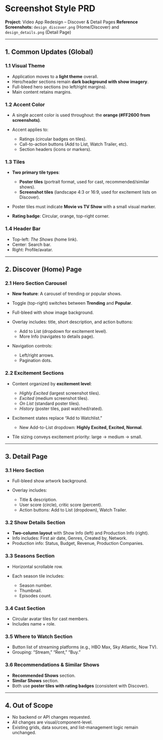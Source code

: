 # Screenshot Style PRD

**Project:** Video App Redesign – Discover & Detail Pages
**Reference Screenshots:** `design_discover.png` (Home/Discover) and `design_details.png` (Detail Page)

---

## 1. Common Updates (Global)

### 1.1 Visual Theme

* Application moves to a **light theme** overall.
* Hero/header sections remain **dark background with show imagery**.
* Full-bleed hero sections (no left/right margins).
* Main content retains margins.

### 1.2 Accent Color

* A single accent color is used throughout: the **orange (#FF2600 from screenshots)**.
* Accent applies to:

  * Ratings (circular badges on tiles).
  * Call-to-action buttons (Add to List, Watch Trailer, etc).
  * Section headers (icons or markers).

### 1.3 Tiles

* **Two primary tile types**:

  * **Poster tiles** (portrait format, used for cast, recommended/similar shows).
  * **Screenshot tiles** (landscape 4:3 or 16:9, used for excitement lists on Discover).
* Poster tiles must indicate **Movie vs TV Show** with a small visual marker.
* **Rating badge**: Circular, orange, top-right corner.

### 1.4 Header Bar

* Top-left: *The Shows* (home link).
* Center: Search bar.
* Right: Profile/avatar.

---

## 2. Discover (Home) Page

### 2.1 Hero Section Carousel

* **New feature**: A carousel of trending or popular shows.
* Toggle (top-right) switches between **Trending** and **Popular**.
* Full-bleed with show image background.
* Overlay includes: title, short description, and action buttons:

  * Add to List (dropdown for excitement level).
  * More Info (navigates to details page).
* Navigation controls:

  * Left/right arrows.
  * Pagination dots.

### 2.2 Excitement Sections

* Content organized by **excitement level**:

  * *Highly Excited* (largest screenshot tiles).
  * *Excited* (medium screenshot tiles).
  * *On List* (standard poster tiles).
  * *History* (poster tiles, past watched/rated).
* Excitement states replace “Add to Watchlist.”

  * New Add-to-List dropdown: **Highly Excited, Excited, Normal**.
* Tile sizing conveys excitement priority: large → medium → small.

---

## 3. Detail Page

### 3.1 Hero Section

* Full-bleed show artwork background.
* Overlay includes:

  * Title & description.
  * User score (circle), critic score (percent).
  * Action buttons: Add to List (dropdown), Watch Trailer.

### 3.2 Show Details Section

* **Two-column layout** with Show Info (left) and Production Info (right).
* Info includes: First air date, Genres, Created by, Network.
* Production info: Status, Budget, Revenue, Production Companies.

### 3.3 Seasons Section

* Horizontal scrollable row.
* Each season tile includes:

  * Season number.
  * Thumbnail.
  * Episodes count.

### 3.4 Cast Section

* Circular avatar tiles for cast members.
* Includes name + role.

### 3.5 Where to Watch Section

* Button list of streaming platforms (e.g., HBO Max, Sky Atlantic, Now TV).
* Grouping: “Stream,” “Rent,” “Buy.”

### 3.6 Recommendations & Similar Shows

* **Recommended Shows** section.
* **Similar Shows** section.
* Both use **poster tiles with rating badges** (consistent with Discover).

---

## 4. Out of Scope

* No backend or API changes requested.
* All changes are visual/component-level.
* Existing grids, data sources, and list-management logic remain unchanged.
